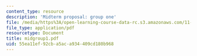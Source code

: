 ```yaml
---
content_type: resource
description: 'Midterm proposal: group one'
file: /media/https%3A/open-learning-course-data-rc.s3.amazonaws.com/11-943-special-studies-in-urban-studies-and-planning-the-cardener-river-corridor-workshop-fall-2001/55ea11ef92cba5aca934409cd180b968_midgroup1.pdf
file_type: application/pdf
resourcetype: Document
title: midgroup1.pdf
uid: 55ea11ef-92cb-a5ac-a934-409cd180b968
---
```

